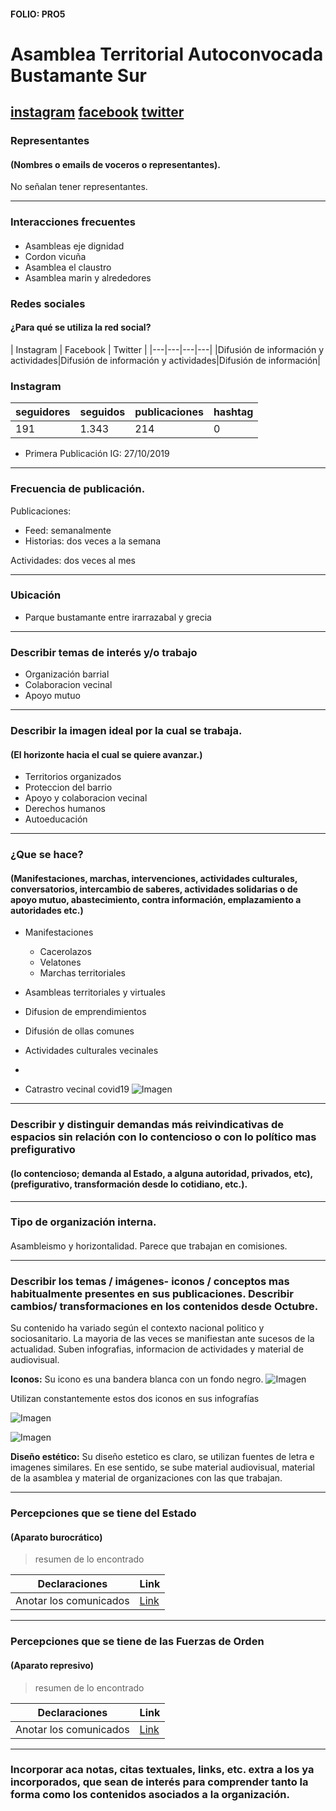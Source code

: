 #### FOLIO: PRO5
# Asamblea Territorial Autoconvocada Bustamante Sur

[instagram](https://www.instagram.com/asamblea.bustamantesur/)
[facebook](https://www.facebook.com/asamblea.bustamantesur/)
[twitter](https://twitter.com/asambleabusta)
---

### Representantes
#### (Nombres o emails de voceros o representantes).
No señalan tener representantes.

---
### Interacciones frecuentes
#### 
* Asambleas eje dignidad
* Cordon vicuña
* Asamblea el claustro
* Asamblea marin y alrededores

### Redes sociales
#### ¿Para qué se utiliza la red social?
| Instagram | Facebook | Twitter | 
|---|---|---|---|
|Difusión de información y actividades|Difusión de información y actividades|Difusión de información| 

### **Instagram**
| seguidores | seguidos | publicaciones | hashtag 
|---|---|---|---|
|191|1.343|214| 0

* Primera Publicación IG: 27/10/2019

---
### Frecuencia de publicación.

Publicaciones:
* Feed: semanalmente
* Historias: dos veces a la semana

Actividades: dos veces al mes

---
### Ubicación
* Parque bustamante entre irarrazabal y grecia

---
### Describir temas de interés y/o trabajo
* Organización barrial
* Colaboracion vecinal
* Apoyo mutuo

---
### Describir la imagen ideal por la cual se trabaja.
#### (El horizonte hacia el cual se quiere avanzar.)
* Territorios organizados
* Proteccion del barrio
* Apoyo y colaboracion vecinal
* Derechos humanos
* Autoeducación

---
### ¿Que se hace?
#### (Manifestaciones, marchas, intervenciones, actividades culturales, conversatorios, intercambio de saberes, actividades solidarias o de apoyo mutuo, abastecimiento, contra información, emplazamiento a autoridades etc.)
* Manifestaciones
    * Cacerolazos
    * Velatones
    * Marchas territoriales
* Asambleas territoriales y virtuales
* Difusion de emprendimientos
* Difusión de ollas comunes
* Actividades culturales vecinales
* 

* Catrastro vecinal covid19
![Imagen](Imagen1.png)

---
### Describir y distinguir demandas más reivindicativas de espacios sin relación con lo contencioso o con lo político mas prefigurativo
#### (lo contencioso; demanda al Estado, a alguna autoridad, privados, etc), (prefigurativo, transformación desde lo cotidiano, etc.).


---
### Tipo de organización interna.
#### 
Asambleismo y horizontalidad. Parece que trabajan en comisiones.

---
### Describir los temas / imágenes- iconos / conceptos mas habitualmente presentes en sus publicaciones. Describir cambios/ transformaciones en los contenidos desde Octubre.
Su contenido ha variado según el contexto nacional politico y sociosanitario. La mayoria de las veces se manifiestan ante sucesos de la actualidad. Suben infografias, informacion de actividades y material de audiovisual.

**Iconos:**
Su icono es una bandera blanca con un fondo negro.
![Imagen](Imagen2.png)

Utilizan constantemente estos dos iconos en sus infografías

![Imagen](Imagen3.png)

![Imagen](Imagen4.png)

**Diseño estético:**
Su diseño estetico es claro, se utilizan fuentes de letra e imagenes similares. En ese sentido, se sube material audiovisual, material de la asamblea y material de organizaciones con las que trabajan.

---
### Percepciones que se tiene del Estado
#### (Aparato burocrático)
> resumen de lo encontrado

| Declaraciones | Link | 
|---|---|
|Anotar los comunicados | [Link]() |

---
### Percepciones que se tiene de las Fuerzas de Orden
#### (Aparato represivo)
> resumen de lo encontrado

| Declaraciones | Link | 
|---|---|
|Anotar los comunicados | [Link]() |


---
### Incorporar aca notas, citas textuales, links, etc. extra a los ya incorporados, que sean de interés para comprender tanto la forma como los contenidos asociados a la organización.
